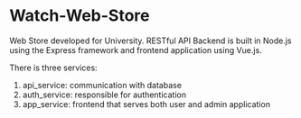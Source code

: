 # Watch-Web-Store
Web Store developed for University. RESTful API Backend is built in Node.js using the Express framework and frontend application using Vue.js.

There is three services:

1. api_service: communication with database
2. auth_service: responsible for authentication
3. app_service: frontend that serves both user and admin application
